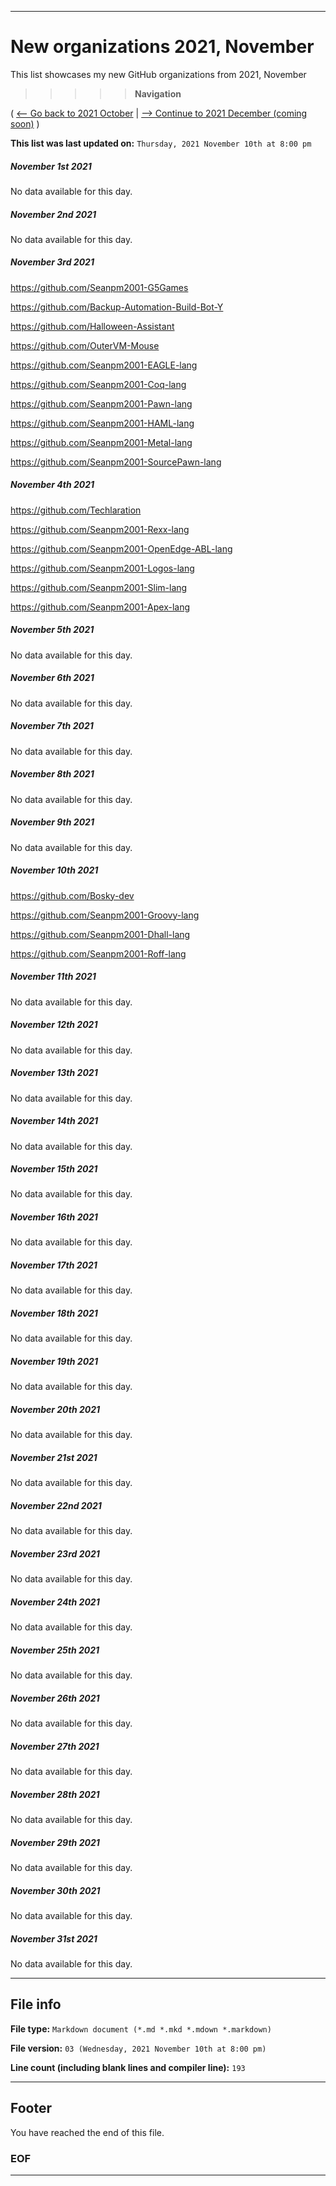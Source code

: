 
***

# New organizations 2021, November

This list showcases my new GitHub organizations from 2021, November

> > > > > **Navigation**

( [<-- Go back to 2021 October](/NewOrgs/2021/10_October/README.md) | [ --> Continue to 2021 December (coming soon)](/NewOrgs/2021/12_December/README.md) )

**This list was last updated on:** `Thursday, 2021 November 10th at 8:00 pm`

<!-- ##### LIST !-->

##### November 1st 2021

No data available for this day.

##### November 2nd 2021

No data available for this day.

##### November 3rd 2021

https://github.com/Seanpm2001-G5Games

https://github.com/Backup-Automation-Build-Bot-Y

https://github.com/Halloween-Assistant

https://github.com/OuterVM-Mouse

https://github.com/Seanpm2001-EAGLE-lang

https://github.com/Seanpm2001-Coq-lang

https://github.com/Seanpm2001-Pawn-lang

https://github.com/Seanpm2001-HAML-lang

https://github.com/Seanpm2001-Metal-lang

https://github.com/Seanpm2001-SourcePawn-lang

##### November 4th 2021

https://github.com/Techlaration

https://github.com/Seanpm2001-Rexx-lang

https://github.com/Seanpm2001-OpenEdge-ABL-lang

https://github.com/Seanpm2001-Logos-lang

https://github.com/Seanpm2001-Slim-lang

https://github.com/Seanpm2001-Apex-lang

##### November 5th 2021

No data available for this day.

##### November 6th 2021

No data available for this day.

##### November 7th 2021

No data available for this day.

##### November 8th 2021

No data available for this day.

##### November 9th 2021

No data available for this day.

##### November 10th 2021

https://github.com/Bosky-dev

https://github.com/Seanpm2001-Groovy-lang

https://github.com/Seanpm2001-Dhall-lang

https://github.com/Seanpm2001-Roff-lang

##### November 11th 2021

No data available for this day.

##### November 12th 2021

No data available for this day.

##### November 13th 2021

No data available for this day.

##### November 14th 2021

No data available for this day.

##### November 15th 2021

No data available for this day.

##### November 16th 2021

No data available for this day.

##### November 17th 2021

No data available for this day.

##### November 18th 2021

No data available for this day.

##### November 19th 2021

No data available for this day.

##### November 20th 2021

No data available for this day.

##### November 21st 2021

No data available for this day.

##### November 22nd 2021

No data available for this day.

##### November 23rd 2021

No data available for this day.

##### November 24th 2021

No data available for this day.

##### November 25th 2021

No data available for this day.

##### November 26th 2021

No data available for this day.

##### November 27th 2021

No data available for this day.

##### November 28th 2021

No data available for this day.

##### November 29th 2021

No data available for this day.

##### November 30th 2021

No data available for this day.

##### November 31st 2021

No data available for this day.

***

## File info

**File type:** `Markdown document (*.md *.mkd *.mdown *.markdown)`

**File version:** `03 (Wednesday, 2021 November 10th at 8:00 pm)`

**Line count (including blank lines and compiler line):** `193`

***

## Footer

You have reached the end of this file.

### EOF

***
